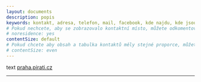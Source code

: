 ```yaml
---
layout: documents
description: popis
keywords: kontakt, adresa, telefon, mail, facebook, kde najdu, kde jsou
# Pokud nechcete, aby se zobrazovalo kontaktní místo, můžete odkomentovat následující řádek:
# noresidence: yes
contentSize: default
# Pokud chcete aby obsah a tabulka kontaktů měly stejné proporce, můžete použít:
# contentSize: even
---
```


text [praha.pirati.cz](https://praha.pirati.cz/)

---
